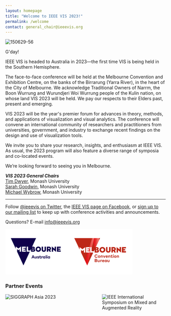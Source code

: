 ```yaml
---
layout: homepage
title: "Welcome to IEEE VIS 2023!"
permalink: /welcome
contact: general_chair@ieeevis.org
---
```


![150629-56](https://user-images.githubusercontent.com/63034693/223620624-c0efcf2e-d7ac-4ee2-9479-b4f4e7dfaf67.jpg)


G'day!

IEEE VIS is headed to Australia in 2023—the first time VIS is being held in the Southern Hemisphere. 

The face-to-face conference will be held at the Melbourne Convention and Exhibition Centre, on the banks of the Birrarung (Yarra River), in the heart of the City of Melbourne. We acknowledge Traditional Owners of Narrm, the Boon Wurrung and Wurundjeri Woi Wurrung people of the Kulin nation, on whose land VIS 2023 will be held. We pay our respects to their Elders past, present and emerging.

VIS 2023 will be the year's premier forum for advances in theory, methods, and applications of visualization and visual analytics. The conference will convene an international community of researchers and practitioners from universities, government, and industry to exchange recent findings on the design and use of visualization tools.

We invite you to share your research, insights, and enthusiasm at IEEE VIS. As usual, the 2023 program will also feature a diverse range of symposia and co-located events.

We’re looking forward to seeing you in Melbourne.




***VIS 2023 General Chairs***<br/>
[Tim Dwyer](https://ialab.it.monash.edu/~dwyer/), Monash University<br/>
[Sarah Goodwin](https://research.monash.edu/en/persons/sarah-goodwin/), Monash University<br/>
[Michael Wybrow](https://research.monash.edu/en/persons/michael-wybrow), Monash University<br/>


----

Follow [@ieeevis on Twitter](https://twitter.com/ieeevis), the [IEEE VIS page on Facebook](https://www.facebook.com/ieeevis), or [sign up to our mailing list](https://ieeevis.us20.list-manage.com/subscribe?u=874d4e627b4758f4438963e98&id=6c036e3c40) to keep up with conference activities and announcements.

Questions? E-mail [info@ieeevis.org](mailto:info@ieeevis.org)

[<img align="left" src="assets/supporters/Melbourne-Australia-logo-528w_border.png" width="200px" title="https://www.visitmelbourne.com/">](https://www.visitmelbourne.com/)
[<img src="assets/supporters/MCB_Logo_Colour_border.png"  width="200px" title="https://www.melbournecb.com.au/">](https://www.melbournecb.com.au/)

### Partner Events

[<img align="left" src="https://asia.siggraph.org/2023/wp-content/uploads/2022/11/SA23-Logo-Full-Color-Landscape.svg" width="200px" title="SIGGRAPH Asia 2023">](https://asia.siggraph.org/2023)

[<img align="right" src="https://www.ismar.net/files/ismar2023/ismar23_teaser.png" width="200px" title="IEEE International Symposium on Mixed and Augmented Reality">](https://ismar.net/)



